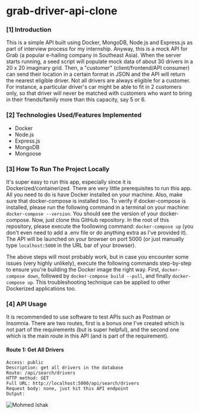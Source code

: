 # grab-driver-api-clone 

### [1] Introduction
This is a simple API built using Docker, MongoDB, Node.js and Express.js as part of interview process for my internship. Anyway, this is a mock API for Grab (a popular e-hailing company in Southeast Asia). When the server starts running, a seed script will populate mock data of about 30 drivers in a 20 x 20 imaginary grid. Then, a "customer" (client/frontend/API consumer) can send their location in a certain format in JSON and the API will return the nearest eligible driver. Not all drivers are always eligible for a customer. For instance, a particular driver's car might be able to fit in 2 customers only, so that driver will never be matched with customers who want to bring in their friends/family more than this capacity, say 5 or 6.

### [2] Technologies Used/Features Implemented
* Docker
* Node.js
* Express.js
* MongoDB
* Mongoose

### [3] How To Run The Project Locally
It's super easy to run this app, especially since it is Dockerized/containerized. There are very little prerequisites to run this app. All you need to do is have Docker installed on your machine. Also, make sure that docker-compose is installed too. To verify if docker-compose is installed, please run the following command in a terminal on your machine: `docker-compose --version`. You should see the version of your docker-compose. Now, just clone this GitHub repository. In the root of this repository, please execute the foollowing command: `docker-compose up` (you don't even need to add a .env file or do anything extra as I've provided it). The API will be launched on your browser on port 5000 (or just manually type `localhost:5000` in the URL bar of your browser). 

The above steps will most probably work, but in case you encounter some issues (very highly unlikely), execute the following commands step-by-step to ensure you're building the Docker image the right way. First, `docker-compose down`, followed by `docker-compose build --pull`, and finally `docker-compose up`. This troubleshooting technique can be applied to other Dockerized applications too.

### [4] API Usage
It is recommended to use software to test APIs such as Postman or Insomnia. There are two routes, first is a bonus one I've created which is not part of the requirements (but is super helpful), and the second one which is the main route in this API (and is part of the requirement).

#### Route 1: Get All Drivers
    Access: public
    Description: get all drivers in the database
    Route: /api/search/drivers
    HTTP method: GET
    Full URL: http://localhost:5000/api/search/drivers
    Request body: none, just hit this API endpoint
    Output: 
    
![Mohmed Ishak](https://user-images.githubusercontent.com/52876913/139466697-56b0b674-26c3-43bc-8887-feb8d4cca839.PNG)

